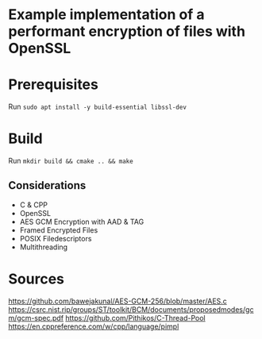 # Example implementation of a performant encryption of files with OpenSSL

# Prerequisites
Run `sudo apt install -y build-essential libssl-dev`

# Build

Run `mkdir build && cmake .. && make`

## Considerations
* C & CPP
* OpenSSL
* AES GCM Encryption with AAD & TAG
* Framed Encrypted Files
* POSIX Filedescriptors
* Multithreading

# Sources
https://github.com/bawejakunal/AES-GCM-256/blob/master/AES.c
https://csrc.nist.rip/groups/ST/toolkit/BCM/documents/proposedmodes/gcm/gcm-spec.pdf
https://github.com/Pithikos/C-Thread-Pool
https://en.cppreference.com/w/cpp/language/pimpl
